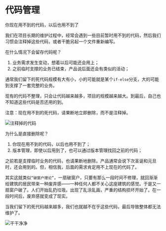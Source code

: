 # 代码管理

你现在用不到的代码，以后也用不到了        


我们在项目长期的维护过程中，经常会遇到一些目前暂时用不到的代码，然后我们习惯会注释掉这些代码，或者干脆另起一个文件重新编写。

在什么情况下会留存代码呢？

1. 业务需求发生变动，想着以后可能还会用上；
1. 之前临时支撑的业务已结束，产品说后面还会有类似的活动；

通常我们留下的死代码规模有大有小，小的可能就是某个`if-else`分支，大的可能到支撑了一套完整的业务。 

现有的代码不整理，只会让代码越来越多，项目的规模越来越大。到最后，自己也不知道这些代码是否还用的到。

注意：现在用不到的死代码，请果断地立即删除，而不是注释掉。

![注释掉的代码](https://www.xiabingbao.com/upload/15828675461071.png "注释掉的代码")

为什么是直接删除呢？

1. 你现在用不到的代码，以后也用不到了；
1. 版本管理，即使以后用到了，也可以通过版本管理找回之前的代码；

之前若是支撑临时业务的代码，也请果断地删除。产品通常会说下次圣诞和元旦时，还会用到的。但，相信我，后面的需求肯定用不上现在的代码了。

其实这就类似`“破窗户理论”`，一扇破窗户，只要有那么一段时间不修理，就回渐渐给建筑的居民带来一种废弃感——一种任何人都不关心这座建筑的感觉。于是又一扇窗户破了。人们开始乱扔垃圾。出现了乱涂乱画，严重的结构损坏开始了。在一段时间后，废弃感就变成了现实。

当我们留下的死代码越来越多，我们也就越不在乎这些代码，最后导致整体都无法维护了。

![干干净净](https://www.xiabingbao.com/upload/15828753969308.jpg "干干净净")

